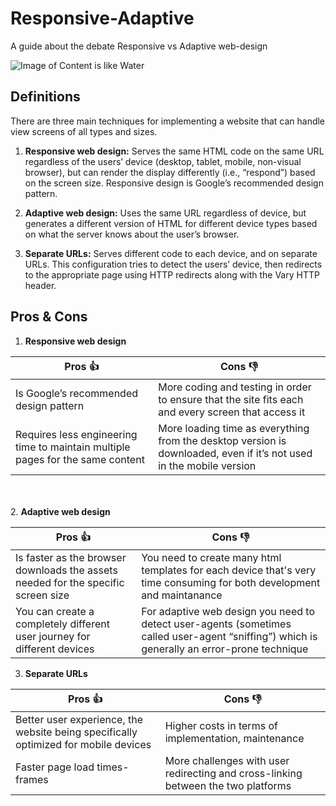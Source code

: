 # Responsive-Adaptive
A guide about the debate Responsive vs Adaptive web-design 

![Image of Content is like Water](https://cdn-images-1.medium.com/max/2000/1*kd07zXQBI3s0uPm4msF21w.jpeg)


## Definitions
There are three main techniques for implementing a website that can handle view screens of all types and sizes.

1. **Responsive web design:** Serves the same HTML code on the same URL regardless of the users’ device (desktop, tablet, mobile, non-visual browser), but can render the display differently (i.e., “respond”) based on the screen size. Responsive design is Google’s recommended design pattern.

2. **Adaptive web design:** Uses the same URL regardless of device, but generates a different version of HTML for different device types based on what the server knows about the user’s browser.

3. **Separate URLs:** Serves different code to each device, and on separate URLs. This configuration tries to detect the users’ device, then redirects to the appropriate page using HTTP redirects along with the Vary HTTP header.


## Pros & Cons

1. **Responsive web design**

Pros :thumbsup:                                                               | Cons :thumbsdown:
------------------------------------------------------------------------------|-----------------------------------------------------------------------------
Is Google’s recommended design pattern                                        | More coding and testing in order to ensure that the site fits each and every screen that access it
Requires less engineering time to maintain multiple pages for the same content| More loading time as everything from the desktop version is downloaded, even if it’s not used in the mobile version


<br></br>
2. **Adaptive web design**

Pros :thumbsup:                                                                  | Cons :thumbsdown:
---------------------------------------------------------------------------------|----------------------------------------------------------------------------------------------
Is faster as the browser downloads the assets needed for the specific screen size| You need to create many html templates for each device that's very time consuming for both development and maintanance 
You can create a completely different user journey for different devices         | For adaptive web design you need to detect user-agents (sometimes called user-agent “sniffing”) which is generally an error-prone technique



3. **Separate URLs**

Pros :thumbsup:                                                                    | Cons :thumbsdown:
-----------------------------------------------------------------------------------|-----------------------------------------------------
Better user experience, the website being specifically optimized for mobile devices| Higher costs in terms of implementation, maintenance
Faster page load times-frames                                                      | More challenges with user redirecting and cross-linking between the two platforms